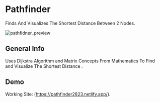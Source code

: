 # Pathfinder

Finds And Visualizes The Shortest Distance Between 2 Nodes. 

![pathfidner_preview](https://user-images.githubusercontent.com/75238302/154855277-709a5985-64d9-44f4-81dc-5eac27e7e8a0.png)

## General Info

Uses Dijkstra Algorithm and Matrix Concepts From Mathematics To Find and Visualize The Shortest Distance .

## Demo

Working Site: (https://pathfinder2823.netlify.app/).
